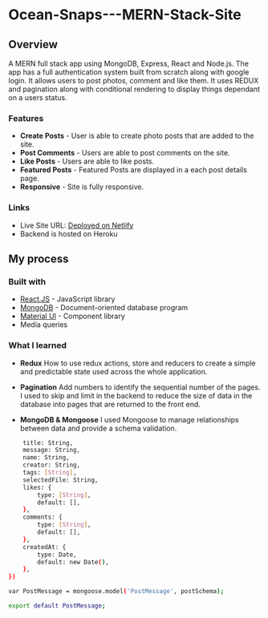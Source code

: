 # Ocean-Snaps---MERN-Stack-Site

## Overview

A MERN full stack app using MongoDB, Express, React and Node.js. The app has a full authentication system built from scratch along with google login. It allows users to post photos, comment and like them. It uses REDUX and pagination along with conditional rendering to display things dependant on a users status.

### Features

- **Create Posts** - User is able to create photo posts that are added to the site. 
- **Post Comments** - Users are able to post comments on the site.
- **Like Posts** - Users are able to like posts.
- **Featured Posts** - Featured Posts are displayed in a each post details page.
- **Responsive** - Site is fully responsive.  

### Links

- Live Site URL: [Deployed on Netlify](https://ocean-snaps.netlify.app/)
- Backend is hosted on Heroku

## My process

### Built with
- [React.JS](https://reactjs.org/) - JavaScript library 
- [MongoDB](https://mongodb.com/) - Document-oriented database program
- [Material UI](https://mui.com/) - Component library
- Media queries


### What I learned

- **Redux**
How to use redux actions, store and reducers to create a simple and predictable state used across the whole application.
  
- **Pagination**
Add numbers to identify the sequential number of the pages. I used to skip and limit in the backend to reduce the size of data in the database into pages that are returned to the front end. 
  
- **MongoDB & Mongoose**
I used Mongoose to manage relationships between data and provide a schema validation.

```bash const postSchema = mongoose.Schema({
    title: String,
    message: String,
    name: String,
    creator: String,
    tags: [String],
    selectedFile: String,
    likes: {
        type: [String],
        default: [],
    },
    comments: {
        type: [String],
        default: [],
    },
    createdAt: {
        type: Date,
        default: new Date(),
    },
})

var PostMessage = mongoose.model('PostMessage', postSchema);

export default PostMessage;
```

